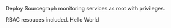 Deploy Sourcegraph monitoring services as root with privileges.

RBAC resouces included.
Hello World
